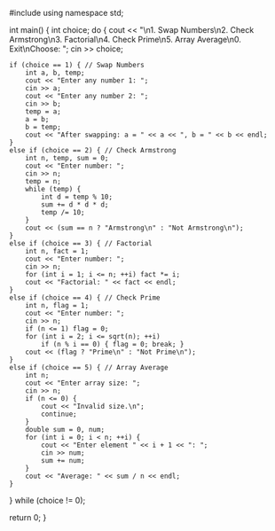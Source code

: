 #include<iostream>
using namespace std;

int main() {
int choice;
do {
cout << "\n1. Swap Numbers\n2. Check Armstrong\n3. Factorial\n4. Check Prime\n5. Array Average\n0. Exit\nChoose: ";
cin >> choice;

    if (choice == 1) { // Swap Numbers
        int a, b, temp;
        cout << "Enter any number 1: ";
        cin >> a;
        cout << "Enter any number 2: ";
        cin >> b;
        temp = a;
        a = b;
        b = temp;
        cout << "After swapping: a = " << a << ", b = " << b << endl;
    } 
    else if (choice == 2) { // Check Armstrong
        int n, temp, sum = 0;
        cout << "Enter number: ";
        cin >> n;
        temp = n;
        while (temp) {
            int d = temp % 10;
            sum += d * d * d;
            temp /= 10;
        }
        cout << (sum == n ? "Armstrong\n" : "Not Armstrong\n");
    } 
    else if (choice == 3) { // Factorial
        int n, fact = 1;
        cout << "Enter number: ";
        cin >> n;
        for (int i = 1; i <= n; ++i) fact *= i;
        cout << "Factorial: " << fact << endl;
    } 
    else if (choice == 4) { // Check Prime
        int n, flag = 1;
        cout << "Enter number: ";
        cin >> n;
        if (n <= 1) flag = 0;
        for (int i = 2; i <= sqrt(n); ++i)
            if (n % i == 0) { flag = 0; break; }
        cout << (flag ? "Prime\n" : "Not Prime\n");
    } 
    else if (choice == 5) { // Array Average
        int n;
        cout << "Enter array size: ";
        cin >> n;
        if (n <= 0) { 
            cout << "Invalid size.\n"; 
            continue; 
        }
        double sum = 0, num;
        for (int i = 0; i < n; ++i) {
            cout << "Enter element " << i + 1 << ": ";
            cin >> num;
            sum += num;
        }
        cout << "Average: " << sum / n << endl;
    }
} while (choice != 0);

return 0;
}
